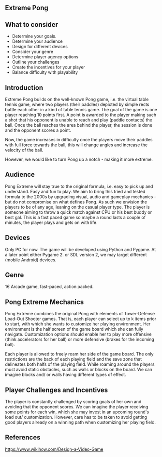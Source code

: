 Extreme Pong
--------------------
## What to consider
- Determine your goals. 
- Determine your audience
- Design for different devices
- Consider your genre
- Determine player agency options
- Outline your challenges
- Create the incentives for your player
- Balance difficulty with playability

## Introduction

Extreme Pong builds on the well-known Pong game, i.e. the virtual table tennis game, where two players (their paddles) depicted by simple rects
battle each other in a kind of table tennis game. The goal of the game is one player reaching 10 points first. 
A point is awarded to the player making such a shot that his opponent is unable to reach and play (paddle contacts) the ball.
Once the ball reaches the area behind the player, the session is done and the opponent scores a point.

Now, the game increases in difficulty once the players move their paddles with full force towards the ball, this will
change angles and increase the velocity of the ball. 

However, we would like to turn Pong up a notch - making it more extreme.

## Audience

Pong Extreme will stay true to the original formula, i.e. easy to pick up and understand. Easy and fun to play. We aim
to bring this tried and tested formula to the 2000s by upgrading visual, audio and gameplay mechanics - but do not
compromise on what defines Pong. As such we envision the players to be of any age, leaning on the casual player type.
The player is someone aiming to throw a quick match against CPU or his best buddy or best gal. This is a fast paced game
so maybe a round lasts a couple of minutes, the player plays and gets on with life.

## Devices

Only PC for now. The game will be developed using Python and Pygame. At a later point either Pygame 2. or SDL version 2,
we may target different (mobile Android) devices.

## Genre

1€ Arcade game, fast-paced, action packed.

## Pong Extreme Mechanics

Pong Extreme combines the original Pong with elements of Tower-Defense Load-Out Shooter games. That is, 
each player can select up to k items prior to start, with which she wants to customize her playing environment.
Her environment is the half screen of the game board which she can fully navigate. Customization options should enable
her to play more offensive (think accelerators for her ball) or more defensive (brakes for the incoming ball).

Each player is allowed to freely roam her side of the game board. The only restrictions are the back of each playing
field and the save zone that delineates both halfs of the playing field. While roaming around the players must avoid
static obstacles, such as walls or blocks on the board. We can imagine blocks and/ or walls having different types of effect. 

## Player Challenges and Incentives

The player is constantly challenged by scoring goals of her own and avoiding that the opponent scores. We can imagine
the player receiving some points for each win, which she may invest in an upcoming round's load out/ customization.
However, care has to be taken to avoid getting good players already on a winning path when customizing her playing field.

## References
https://www.wikihow.com/Design-a-Video-Game
